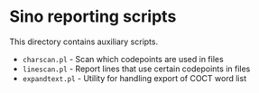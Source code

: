# Sino reporting scripts

This directory contains auxiliary scripts.

- `charscan.pl` - Scan which codepoints are used in files
- `linescan.pl` - Report lines that use certain codepoints in files
- `expandtext.pl` - Utility for handling export of COCT word list
